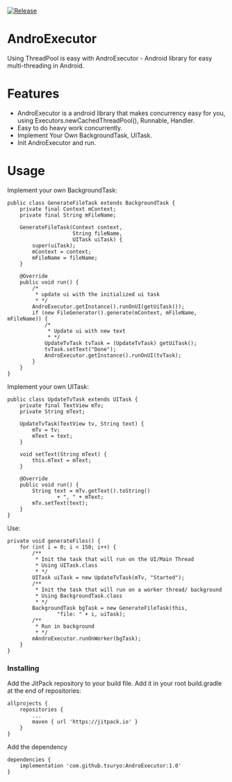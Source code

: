 [![Release](https://jitpack.io/v/tsuryo/AndroExecutor.svg)](https://jitpack.io/#tsuryo/AndroExecutor)

# AndroExecutor
Using ThreadPool is easy with AndroExecutor - Android library for easy multi-threading in Android.

# Features
* AndroExecutor is a android library that makes concurrency easy for you, using Executors.newCachedThreadPool(), Runnable, Handler.
* Easy to do heavy work concurrently.
* Implement Your Own BackgroundTask, UITask.
* Init AndroExecutor and run.

# Usage
Implement your own BackgroundTask:
```
public class GenerateFileTask extends BackgroundTask {
    private final Context mContext;
    private final String mFileName;

    GenerateFileTask(Context context,
                     String fileName,
                     UITask uiTask) {
        super(uiTask);
        mContext = context;
        mFileName = fileName;
    }

    @Override
    public void run() {
        /*
         * update ui with the initialized ui task
         * */
        AndroExecutor.getInstance().runOnUI(getUiTask());
        if (new FileGenerator().generate(mContext, mFileName, mFileName)) {
            /*
             * Update ui with new text
             * */
            UpdateTvTask tvTask = (UpdateTvTask) getUiTask();
            tvTask.setText("Done");
            AndroExecutor.getInstance().runOnUI(tvTask);
        }
    }
}
```
Implement your own UITask:
```
public class UpdateTvTask extends UITask {
    private final TextView mTv;
    private String mText;

    UpdateTvTask(TextView tv, String text) {
        mTv = tv;
        mText = text;
    }

    void setText(String mText) {
        this.mText = mText;
    }

    @Override
    public void run() {
        String text = mTv.getText().toString()
                + ", " + mText;
        mTv.setText(text);
    }
}
```
Use:
```
private void generateFiles() {
    for (int i = 0; i < 150; i++) {
        /**
         * Init the task that will run on the UI/Main Thread
         * Using UITask.class
         * */
        UITask uiTask = new UpdateTvTask(mTv, "Started");
        /**
         * Init the task that will run on a worker thread/ background
         * Using BackgroundTask.class
         * */
        BackgroundTask bgTask = new GenerateFileTask(this,
                "file: " + i, uiTask);
        /**
         * Run in background
         * */
        mAndroExecutor.runOnWorker(bgTask);
    }
}
```

### Installing

Add the JitPack repository to your build file.
Add it in your root build.gradle at the end of repositories:
```
allprojects {
	repositories {
		...
		maven { url 'https://jitpack.io' }
	}
}
```

Add the dependency
```
dependencies {
    implementation 'com.github.tsuryo:AndroExecutor:1.0'
}
```
